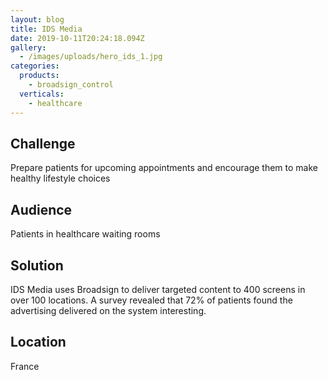 ```yaml
---
layout: blog
title: IDS Media
date: 2019-10-11T20:24:18.094Z
gallery:
  - /images/uploads/hero_ids_1.jpg
categories:
  products:
    - broadsign_control
  verticals:
    - healthcare
---
```

## Challenge

Prepare patients for upcoming appointments and encourage them to make healthy lifestyle choices

## Audience

Patients in healthcare waiting rooms

## Solution

IDS Media uses Broadsign to deliver targeted content to 400 screens in over 100 locations. A survey revealed that 72% of patients found the advertising delivered on the system interesting.

## Location

France
